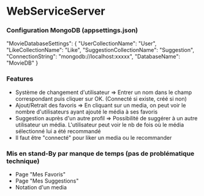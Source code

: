 # WebServiceServer

### Configuration MongoDB (appsettings.json)

"MovieDatabaseSettings": {
    "UserCollectionName": "User",
    "LikeCollectionName": "Like",
    "SuggestionCollectionName": "Suggestion",
    "ConnectionString": "mongodb://localhost:xxxxx",
    "DatabaseName": "MovieDB"
  }
 
### Features
 - Système de changement d'utilisateur => Entrer un nom dans le champ correspondant puis cliquer sur OK. (Connecté si existe, créé si non)
 - Ajout/Retrait des favoris => En cliquant sur un media, on peut voir le nombre d'utilisateurs ayant ajouté le média à ses favoris
 - Suggestion auprès d'un autre profil => Possibilité de suggérer à un autre utilisateur un média. L'utilisateur peut voir le nb de fois où le média sélectionné lui a été recommandé
 - Il faut être "connecté" pour liker un media ou le recommander

### Mis en stand-By par manque de temps (pas de problématique technique)
- Page "Mes Favoris"
- Page "Mes Suggestions"
- Notation d'un media
